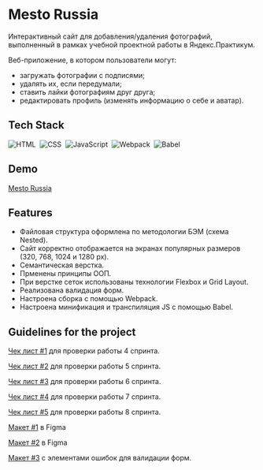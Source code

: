 
# Mesto Russia

Интерактивный сайт для добавления/удаления фотографий, выполненный в рамках учебной проектной работы в Яндекс.Практикум.

Веб-приложение, в котором пользователи могут:
- загружать фотографии с подписями;
- удалять их, если передумали;
- ставить лайки фотографиям друг друга;
- редактировать профиль (изменять информацию о себе и аватар).


## Tech Stack

![HTML](https://img.shields.io/badge/HTML5-E34F26?style=for-the-badge&logo=html5&logoColor=white)&nbsp;
![CSS](https://img.shields.io/badge/CSS3-1572B6?style=for-the-badge&logo=css3&logoColor=white)&nbsp;
![JavaScript](https://img.shields.io/badge/JavaScript-323330?style=for-the-badge&logo=javascript&logoColor=F7DF1E)&nbsp;
![Webpack](https://img.shields.io/badge/webpack-%238DD6F9.svg?style=for-the-badge&logo=webpack&logoColor=black)&nbsp;
![Babel](https://img.shields.io/badge/Babel-F9DC3e?style=for-the-badge&logo=babel&logoColor=black)&nbsp;

## Demo

[Mesto Russia](https://bevuxyna.github.io/mesto/)
## Features

- Файловая структура оформлена по методологии БЭМ (схема Nested).
- Сайт корректно отображается на экранах популярных размеров (320, 768, 1024 и 1280 px).
- Семантическая верстка.
- Прменены принципы ООП.
- При верстке сеток использованы технологии Flexbox и Grid Layout.
- Реализована валидация форм.
- Настроена сборка с помощью Webpack.
- Настроена минификация и транспиляция JS с помощью Babel.


## Guidelines for the project

[Чек лист #1](https://code.s3.yandex.net/web-developer/checklists-pdf/new-program/checklist-4.pdf) для проверки работы 4 спринта.

[Чек лист #2](https://code.s3.yandex.net/web-developer/checklists-pdf/new-program/checklist-5.pdf) для проверки работы 5 спринта.

[Чек лист #3](https://code.s3.yandex.net/web-developer/checklists-pdf/new-program/checklist-6.pdf) для проверки работы 6 спринта.

[Чек лист #4](https://code.s3.yandex.net/web-developer/checklists-pdf/new-program/checklist-7.pdf) для проверки работы 7 спринта.

[Чек лист #5](https://code.s3.yandex.net/web-developer/checklists-pdf/new-program/checklist-8.pdf) для проверки работы 8 спринта.

[Макет #1](https://www.figma.com/file/2cn9N9jSkmxD84oJik7xL7/JavaScript.-Sprint-4?node-id=0%3A1&t=0gI2e8mOjjHeFr7b-0) в Figma

[Макет #2](https://www.figma.com/file/bjyvbKKJN2naO0ucURl2Z0/JavaScript.-Sprint-5?node-id=0%3A1&t=ha7l7whlitaepk48-0) в Figma

[Макет #3](https://www.figma.com/file/kRVLKwYG3d1HGLvh7JFWRT/JavaScript.-Sprint-6?node-id=0%3A1&t=xyf7kZacD5724rxB-0) с элементами ошибок для валидации форм.
